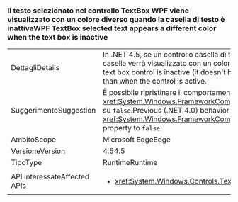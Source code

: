 ### <a name="wpf-textbox-selected-text-appears-a-different-color-when-the-text-box-is-inactive"></a><span data-ttu-id="eff4b-101">Il testo selezionato nel controllo TextBox WPF viene visualizzato con un colore diverso quando la casella di testo è inattiva</span><span class="sxs-lookup"><span data-stu-id="eff4b-101">WPF TextBox selected text appears a different color when the text box is inactive</span></span>

|   |   |
|---|---|
|<span data-ttu-id="eff4b-102">Dettagli</span><span class="sxs-lookup"><span data-stu-id="eff4b-102">Details</span></span>|<span data-ttu-id="eff4b-103">In .NET 4.5, se un controllo casella di testo WPF è inattivo (non ha lo stato attivo), il testo selezionato nella casella verrà visualizzato con un colore diverso rispetto a quando il controllo è attivo.</span><span class="sxs-lookup"><span data-stu-id="eff4b-103">In .NET 4.5, when a WPF text box control is inactive (it doesn't have focus), the selected text inside the box will appear a different color than when the control is active.</span></span>|
|<span data-ttu-id="eff4b-104">Suggerimento</span><span class="sxs-lookup"><span data-stu-id="eff4b-104">Suggestion</span></span>|<span data-ttu-id="eff4b-105">È possibile ripristinare il comportamento precedente (.NET 4.0) impostando la proprietà <xref:System.Windows.FrameworkCompatibilityPreferences.AreInactiveSelectionHighlightBrushKeysSupported> su <code>false</code>.</span><span class="sxs-lookup"><span data-stu-id="eff4b-105">Previous (.NET 4.0) behavior may be restored by setting the <xref:System.Windows.FrameworkCompatibilityPreferences.AreInactiveSelectionHighlightBrushKeysSupported> property to <code>false</code>.</span></span>|
|<span data-ttu-id="eff4b-106">Ambito</span><span class="sxs-lookup"><span data-stu-id="eff4b-106">Scope</span></span>|<span data-ttu-id="eff4b-107">Microsoft Edge</span><span class="sxs-lookup"><span data-stu-id="eff4b-107">Edge</span></span>|
|<span data-ttu-id="eff4b-108">Versione</span><span class="sxs-lookup"><span data-stu-id="eff4b-108">Version</span></span>|<span data-ttu-id="eff4b-109">4.5</span><span class="sxs-lookup"><span data-stu-id="eff4b-109">4.5</span></span>|
|<span data-ttu-id="eff4b-110">Tipo</span><span class="sxs-lookup"><span data-stu-id="eff4b-110">Type</span></span>|<span data-ttu-id="eff4b-111">Runtime</span><span class="sxs-lookup"><span data-stu-id="eff4b-111">Runtime</span></span>|
|<span data-ttu-id="eff4b-112">API interessate</span><span class="sxs-lookup"><span data-stu-id="eff4b-112">Affected APIs</span></span>|<ul><li><xref:System.Windows.Controls.TextBox?displayProperty=nameWithType></li></ul>|

